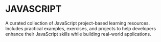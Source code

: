 # JAVASCRIPT
A curated collection of JavaScript project-based learning resources. Includes practical examples, exercises, and projects to help developers enhance their JavaScript skills while building real-world applications.
